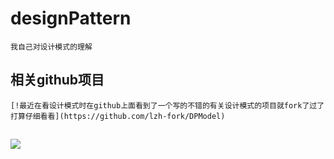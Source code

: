 # designPattern
	我自己对设计模式的理解
## 相关github项目
	[!最近在看设计模式时在github上面看到了一个写的不错的有关设计模式的项目就fork了过了打算仔细看看](https://github.com/lzh-fork/DPModel)
	
## 
<img src="https://raw.githubusercontent.com/lzh984294471/designPattern/master/pics/head.jpg">
